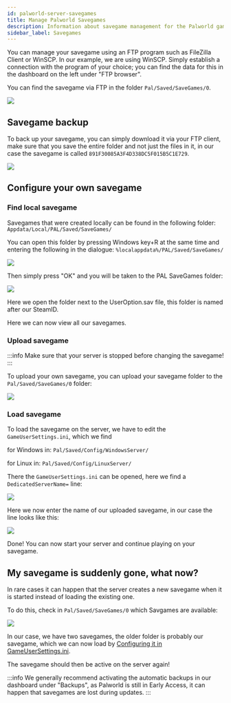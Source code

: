 ```yaml
---
id: palworld-server-savegames
title: Manage Palworld Savegames
description: Information about savegame management for the Palworld game from ZAP-Hosting - ZAP-Hosting.com Documentation
sidebar_label: Savegames
---
```


You can manage your savegame using an FTP program such as FileZilla Client or WinSCP. In our example, we are using WinSCP.
Simply establish a connection with the program of your choice; you can find the data for this in the dashboard on the left under "FTP browser".

You can find the savegame via FTP in the folder `Pal/Saved/SaveGames/0`.

![](https://screensaver01.zap-hosting.com/index.php/s/xMMKs6p5M6pz23j/preview)

## Savegame backup

To back up your savegame, you can simply download it via your FTP client, make sure that you save the entire folder and not just the files in it, in our case the savegame is called `891F30085A3F4D338DC5F015B5C1E729`.

![](https://screensaver01.zap-hosting.com/index.php/s/SXXpJ5oMPwyFNrN/preview)

## Configure your own savegame

### Find local savegame

Savegames that were created locally can be found in the following folder:
`Appdata/Local/PAL/Saved/SaveGames/`

You can open this folder by pressing Windows key+R at the same time and entering the following in the dialogue:
`%localappdata%/PAL/Saved/SaveGames/`

![](https://screensaver01.zap-hosting.com/index.php/s/wtwnsM5rrjFxjis/preview)

Then simply press "OK" and you will be taken to the PAL SaveGames folder:

![](https://screensaver01.zap-hosting.com/index.php/s/rpaSM3AQsZai6fz/preview)

Here we open the folder next to the UserOption.sav file, this folder is named after our SteamID.

Here we can now view all our savegames.

### Upload savegame

:::info 
Make sure that your server is stopped before changing the savegame!
:::

To upload your own savegame, you can upload your savegame folder to the `Pal/Saved/SaveGames/0` folder:

![](https://screensaver01.zap-hosting.com/index.php/s/tadxngnRCJDbtTe/preview)

### Load savegame

To load the savegame on the server, we have to edit the `GameUserSettings.ini`, which we find

for Windows in:
`Pal/Saved/Config/WindowsServer/`


for Linux in:
`Pal/Saved/Config/LinuxServer/`

There the `GameUserSettings.ini` can be opened, here we find a `DedicatedServerName=` line:

![](https://screensaver01.zap-hosting.com/index.php/s/qLG2jtzFkYM6WB7/preview)

Here we now enter the name of our uploaded savegame, in our case the line looks like this:

![](https://screensaver01.zap-hosting.com/index.php/s/xe85aAbd7DefpF9/preview)

Done! You can now start your server and continue playing on your savegame.

## My savegame is suddenly gone, what now?

In rare cases it can happen that the server creates a new savegame when it is started instead of loading the existing one.

To do this, check in `Pal/Saved/SaveGames/0` which Savgames are available:

![](https://screensaver01.zap-hosting.com/index.php/s/wYQ42Aein5y6Z6j/preview)

In our case, we have two savegames, the older folder is probably our savegame, which we can now load by [Configuring it in GameUserSettings.ini](#load-savegame).

The savegame should then be active on the server again!

:::info
We generally recommend activating the automatic backups in our dashboard under "Backups", as Palworld is still in Early Access, it can happen that savegames are lost during updates.
:::